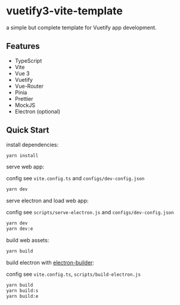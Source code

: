 # vuetify3-vite-template

a simple but complete template for Vuetify app development.

## Features

- TypeScript
- Vite
- Vue 3
- Vuetify
- Vue-Router
- Pinia
- Prettier
- MockJS
- Electron (optional)

## Quick Start

install dependencies:

```bash
yarn install
```

serve web app:

config see `vite.config.ts` and `configs/dev-config.json`

```bash
yarn dev
```

serve electron and load web app:

config see `scripts/serve-electron.js` and `configs/dev-config.json`

```bash
yarn dev
yarn dev:e
```

build web assets:

```bash
yarn build
```

build electron with [electron-builder](https://www.electron.build/):

config see `vite.config.ts`, `scripts/build-electron.js`

```bash
yarn build
yarn build:s
yarn build:e
```
